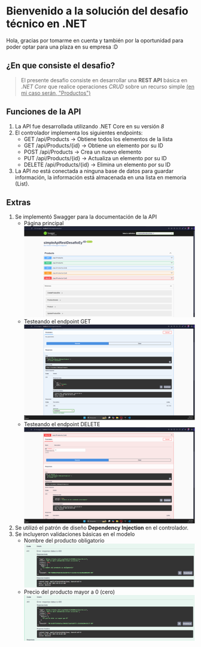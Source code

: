 # Bienvenido a la solución del desafio técnico en .NET
Hola, gracias por tomarme en cuenta y también por la oportunidad para poder optar para una plaza
en su empresa :D

## ¿En que consiste el desafio?
>El presente desafio consiste en desarrollar una **REST API** básica en *.NET Core* que
>realice operaciones *CRUD* sobre un recurso simple <ins>(en mi caso serán, "Productos")</ins>

## Funciones de la API
1. La API fue desarrollada utilizando .NET Core en su versión _8_
2. El controlador implementa los siguientes endpoints:
   - GET /api/Products -> Obtiene todos los elementos de la lista
   - GET /api/Products/{id} -> Obtiene un elemento por su ID
   - POST /api/Products -> Crea un nuevo elemento
   - PUT /api/Products/{id} -> Actualiza un elemento por su ID
   - DELETE /api/Products/{id} -> Elimina un elemento por su ID
3. La API _no_ está conectada a ninguna base de datos para guardar información, la información está almacenada en una lista en memoria (List<Product>).

## Extras
1. Se implementó Swagger para la documentación de la API
   - Página principal
    ![Screenshot de la página principal de Swagger.](/assets/ssSwagger.png)
   - Testeando el endpoint GET
    ![Screenshot del método GET obteniendo los objetos almacenados en la lista.](/assets/ssSwaggerGet.png)
   - Testeando el endpoint DELETE
    ![Screenshot del método DELETE obteniendo mensaje de eliminación exitosa.](/assets/ssSwaggerDelete.png)
2. Se utilizó el patrón de diseño __Dependency Injection__ en el controlador.
3. Se incluyeron validaciones básicas en el modelo
   - Nombre del producto obligatorio
    ![Screenshot mostrando error al no ingresar el nombre del producto.](/assets/ssRequiredName.png)
   - Precio del producto mayor a 0 (cero)
    ![Screenshot mostrando error al ingresar precio menor a 0 (cero)](/assets/ssNoZeroPrice.png)